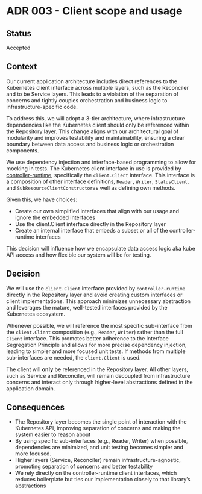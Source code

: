 # ADR 003 - Client scope and usage

## Status

Accepted

## Context

Our current application architecture includes direct references to the Kubernetes client interface across multiple layers, such as the Reconciler and to be Service layers. This leads to a violation of the separation of concerns and tightly couples orchestration and business logic to infrastructure-specific code.

To address this, we will adopt a 3-tier architecture, where infrastructure dependencies like the Kubernetes client should only be referenced within the Repository layer. This change aligns with our architectural goal of modularity and improves testability and maintainability, ensuring a clear boundary between data access and business logic or orchestration components.

We use dependency injection and interface-based programming to allow for mocking in tests. The Kubernetes client interface in use is provided by [controller-runtime](https://github.com/kubernetes-sigs/controller-runtime/blob/6ad5c1dd4418489606d19dfb87bf38905b440561/pkg/client/interfaces.go#L164), specifically the `client.Client` interface. This interface is a composition of other interface definitions, `Reader`, `Writer`, `StatusClient`, and `SubResourceClientConstructor`as well as defining own methods.

Given this, we have choices:
- Create our own simplified interfaces that align with our usage and ignore the embedded interfaces
- Use the client.Client interface directly in the Repository layer
- Create an internal interface that embeds a subset or all of the controller-runtime interfaces

This decision will influence how we encapsulate data access logic aka kube API access and how flexible our system will be for testing.

## Decision

We will use the `client.Client` interface provided by `controller-runtime` directly in the Repository layer and avoid creating custom interfaces or client implementations. This approach minimizes unnecessary abstraction and leverages the mature, well-tested interfaces provided by the Kubernetes ecosystem.

Whenever possible, we will reference the most specific sub-interface from the `client.Client` composition (e.g., `Reader`, `Writer`) rather than the full `Client` interface. This promotes better adherence to the Interface Segregation Principle and allows for more precise dependency injection, leading to simpler and more focused unit tests. If methods from multiple sub-interfaces are needed, the `client.Client` is used.

The client will **only** be referenced in the Repository layer. All other layers, such as Service and Reconciler, will remain decoupled from infrastructure concerns and interact only through higher-level abstractions defined in the application domain.

## Consequences

- The Repository layer becomes the single point of interaction with the Kubernetes API, improving separation of concerns and making the system easier to reason about
- By using specific sub-interfaces (e.g., Reader, Writer) when possible, dependencies are minimized, and unit testing becomes simpler and more focused.
- Higher layers (Service, Reconciler) remain infrastructure-agnostic, promoting separation of concerns and better testability
- We rely directly on the controller-runtime client interfaces, which reduces boilerplate but ties our implementation closely to that library’s abstractions
